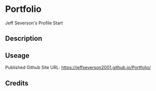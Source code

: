 # Portfolio

Jeff Severson's Profile Start


## Description


##  Useage
Published Github Site URL:
https://jeffseverson2001.github.io/Portfolio/

##  Credits



